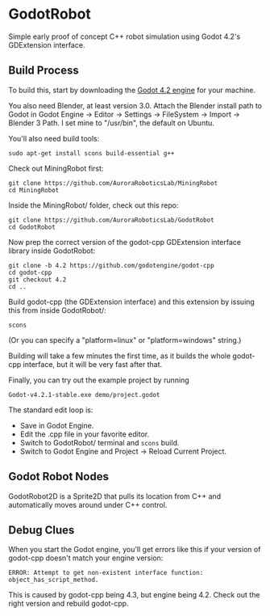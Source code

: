 # GodotRobot
Simple early proof of concept C++ robot simulation using Godot 4.2's GDExtension interface.

## Build Process

To build this, start by downloading the [Godot 4.2 engine](https://godotengine.org/download/) for your machine.

You also need Blender, at least version 3.0.  Attach the Blender install path to Godot in Godot Engine -> Editor -> Settings -> FileSystem -> Import -> Blender 3 Path.  I set mine to "/usr/bin", the default on Ubuntu.


You'll also need build tools:

    sudo apt-get install scons build-essential g++

Check out MiningRobot first:

    git clone https://github.com/AuroraRoboticsLab/MiningRobot
    cd MiningRobot

Inside the MiningRobot/ folder, check out this repo:

    git clone https://github.com/AuroraRoboticsLab/GodotRobot
    cd GodotRobot

Now prep the correct version of the godot-cpp GDExtension interface library inside GodotRobot:

    git clone -b 4.2 https://github.com/godotengine/godot-cpp
    cd godot-cpp
    git checkout 4.2
    cd ..

Build godot-cpp (the GDExtension interface) and this extension by issuing this from inside GodotRobot/:

    scons

(Or you can specify a "platform=linux" or "platform=windows" string.)  

Building will take a few minutes the first time, as it builds the whole godot-cpp interface, but it will be very fast after that.

Finally, you can try out the example project by running 

    Godot-v4.2.1-stable.exe demo/project.godot

The standard edit loop is:
 - Save in Godot Engine.
 - Edit the .cpp file in your favorite editor.
 - Switch to GodotRobot/ terminal and `scons` build.
 - Switch to Godot Engine and Project -> Reload Current Project.


## Godot Robot Nodes

GodotRobot2D is a Sprite2D that pulls its location from C++ and automatically moves around under C++ control. 


## Debug Clues

When you start the Godot engine, you'll get errors like this if your version of godot-cpp doesn't match your engine version:

    ERROR: Attempt to get non-existent interface function: object_has_script_method.

This is caused by godot-cpp being 4.3, but engine being 4.2.  Check out the right version and rebuild godot-cpp.





